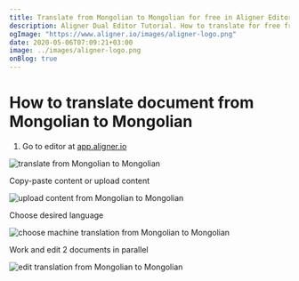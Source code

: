 ```yaml
---
title: Translate from Mongolian to Mongolian for free in Aligner Editor
description: Aligner Dual Editor Tutorial. How to translate for free from Mongolian to Mongolian. Aligner is multilingual document management platform. 
ogImage: "https://www.aligner.io/images/aligner-logo.png"
date: 2020-05-06T07:09:21+03:00
image: ../images/aligner-logo.png
onBlog: true
---
```


# How to translate document from Mongolian to Mongolian

1. Go to editor at [app.aligner.io](https://app.aligner.io "Aligner App web page")

![translate from Mongolian to Mongolian](../aligner-blank-editor.png "translate from Mongolian to Mongolian")

Copy-paste content or upload content

![upload content from Mongolian to Mongolian](../aligner-uploaded-document.png "upload content from Mongolian to Mongolian")

Choose desired language

![choose machine translation from Mongolian to Mongolian](../aligner-language-dropdown.png "choose machine translation from Mongolian to Mongolian")

Work and edit 2 documents in parallel

![edit translation from Mongolian to Mongolian](../aligner-double-sitded-editor.png "edit translation from Mongolian to Mongolian")

